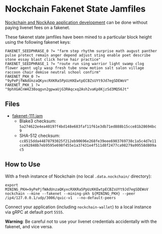 # Nockchain Fakenet State Jamfiles

[Nockchain and NockApp application development](https://docs.nockchain.org/nockapp/what-is-nockapp) can be done without paying livenet fees on a fakenet.

These fakenet state jamfiles have been mined to a particular block height using the following fakenet keys:

```
FAKENET_SEEDPHRASE_0 ?= "farm step rhythm surprise math august panther pulse protect remain anger depend adjust sting enable poet describe stone essay blast click horse hair practice"
FAKENET_SEEDPHRASE_1 ?= "route run sing warrior light swamp clog flower agent ugly wasp fresh tube snow motion salt salon village raccoon chair demise neutral school confirm"
FAKENET_PKH_0 ?= "9yPePjfWAdUnzaQKyxcRXKRa5PpUzKKEwtpECBZsUYt9Jd7egSDEWoV"
FAKENET_PKH_1 ?= "9phXGACnW4238oqgvn2gpwaUjG3RAqcxq2Ash2vaKp8KjzSd3MQ56Jt"
```

## Files

* [fakenet-111.jam](./fakenet-111.jam)
  * Blake3 checksum:  `5a274622e4ea40197f4bd148e683faf11f61e3db71ed888b15cce81b28694bc9`
  * SHA-512 checksum:  `cc8515dda44878793025f212eb90696e268fe39eee6903769738c1a5c4d7e11cce92848b7eb9595e698f455e1a37431e4f511d8f2477ca98279a99558d809ac5`

## How to Use

With a fresh instance of Nockchain (no local `.data.nockchain/` directory):

```
export MINING_PKH=9yPePjfWAdUnzaQKyxcRXKRa5PpUzKKEwtpECBZsUYt9Jd7egSDEWoV
nockchain --mine --fakenet --mining-pkh ${MINING_PKH} --peer /ip4/127.0.0.1/udp/3006/quic-v1  --no-default-peers
```

Connect your application (including `nockchain-wallet`) to a local instance via gRPC at default port `5555`.

**Warning**:  Be careful not to use your livenet credentials accidentally with the fakenet, and vice versa.
